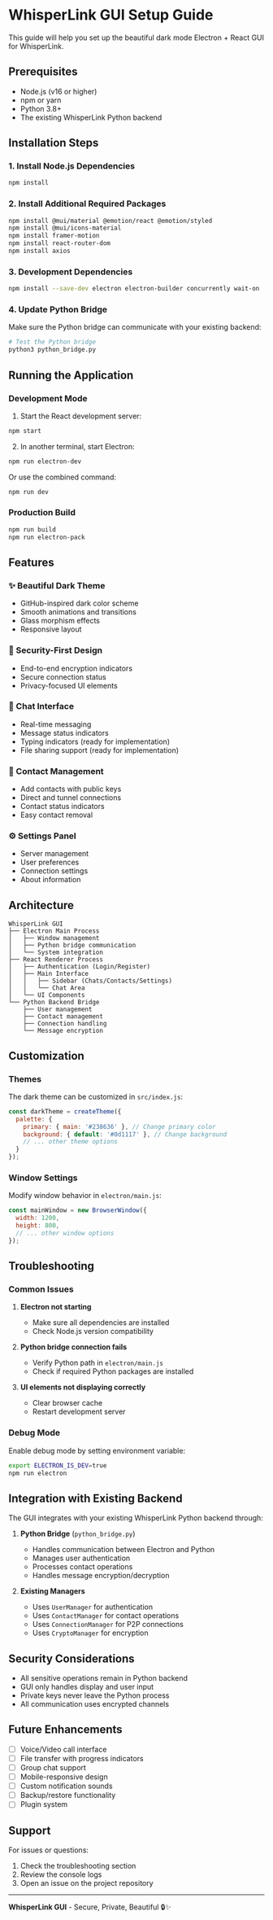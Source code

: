 # WhisperLink GUI Setup Guide

This guide will help you set up the beautiful dark mode Electron + React GUI for WhisperLink.

## Prerequisites

- Node.js (v16 or higher)
- npm or yarn
- Python 3.8+
- The existing WhisperLink Python backend

## Installation Steps

### 1. Install Node.js Dependencies

```bash
npm install
```

### 2. Install Additional Required Packages

```bash
npm install @mui/material @emotion/react @emotion/styled
npm install @mui/icons-material
npm install framer-motion
npm install react-router-dom
npm install axios
```

### 3. Development Dependencies

```bash
npm install --save-dev electron electron-builder concurrently wait-on
```

### 4. Update Python Bridge

Make sure the Python bridge can communicate with your existing backend:

```bash
# Test the Python bridge
python3 python_bridge.py
```

## Running the Application

### Development Mode

1. Start the React development server:
```bash
npm start
```

2. In another terminal, start Electron:
```bash
npm run electron-dev
```

Or use the combined command:
```bash
npm run dev
```

### Production Build

```bash
npm run build
npm run electron-pack
```

## Features

### ✨ Beautiful Dark Theme
- GitHub-inspired dark color scheme
- Smooth animations and transitions
- Glass morphism effects
- Responsive layout

### 🔐 Security-First Design
- End-to-end encryption indicators
- Secure connection status
- Privacy-focused UI elements

### 💬 Chat Interface
- Real-time messaging
- Message status indicators
- Typing indicators (ready for implementation)
- File sharing support (ready for implementation)

### 👥 Contact Management
- Add contacts with public keys
- Direct and tunnel connections
- Contact status indicators
- Easy contact removal

### ⚙️ Settings Panel
- Server management
- User preferences
- Connection settings
- About information

## Architecture

```
WhisperLink GUI
├── Electron Main Process
│   ├── Window management
│   ├── Python bridge communication
│   └── System integration
├── React Renderer Process
│   ├── Authentication (Login/Register)
│   ├── Main Interface
│   │   ├── Sidebar (Chats/Contacts/Settings)
│   │   └── Chat Area
│   └── UI Components
└── Python Backend Bridge
    ├── User management
    ├── Contact management
    ├── Connection handling
    └── Message encryption
```

## Customization

### Themes
The dark theme can be customized in `src/index.js`:

```javascript
const darkTheme = createTheme({
  palette: {
    primary: { main: '#238636' }, // Change primary color
    background: { default: '#0d1117' }, // Change background
    // ... other theme options
  }
});
```

### Window Settings
Modify window behavior in `electron/main.js`:

```javascript
const mainWindow = new BrowserWindow({
  width: 1200,
  height: 800,
  // ... other window options
});
```

## Troubleshooting

### Common Issues

1. **Electron not starting**
   - Make sure all dependencies are installed
   - Check Node.js version compatibility

2. **Python bridge connection fails**
   - Verify Python path in `electron/main.js`
   - Check if required Python packages are installed

3. **UI elements not displaying correctly**
   - Clear browser cache
   - Restart development server

### Debug Mode

Enable debug mode by setting environment variable:
```bash
export ELECTRON_IS_DEV=true
npm run electron
```

## Integration with Existing Backend

The GUI integrates with your existing WhisperLink Python backend through:

1. **Python Bridge** (`python_bridge.py`)
   - Handles communication between Electron and Python
   - Manages user authentication
   - Processes contact operations
   - Handles message encryption/decryption

2. **Existing Managers**
   - Uses `UserManager` for authentication
   - Uses `ContactManager` for contact operations
   - Uses `ConnectionManager` for P2P connections
   - Uses `CryptoManager` for encryption

## Security Considerations

- All sensitive operations remain in Python backend
- GUI only handles display and user input
- Private keys never leave the Python process
- All communication uses encrypted channels

## Future Enhancements

- [ ] Voice/Video call interface
- [ ] File transfer with progress indicators
- [ ] Group chat support
- [ ] Mobile-responsive design
- [ ] Custom notification sounds
- [ ] Backup/restore functionality
- [ ] Plugin system

## Support

For issues or questions:
1. Check the troubleshooting section
2. Review the console logs
3. Open an issue on the project repository

---

**WhisperLink GUI** - Secure, Private, Beautiful 🔒✨